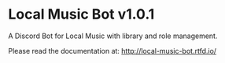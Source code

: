 # Local Music Bot v1.0.1
A Discord Bot for Local Music with library and role management.

Please read the documentation at: http://local-music-bot.rtfd.io/